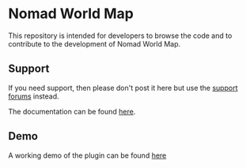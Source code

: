 ﻿Nomad World Map
===============

This repository is intended for developers to browse the code and to contribute to 
the development of Nomad World Map. 

Support
-------
If you need support, then please don't post it here but use the
[support forums](http://wordpress.org/support/plugin/nomad-world-map) instead. 

The documentation can be found [here](http://wordpress.org/plugins/nomad-world-map/faq/).


Demo
-------
A working demo of the plugin can be found [here](http://nomadworldmap.com)

